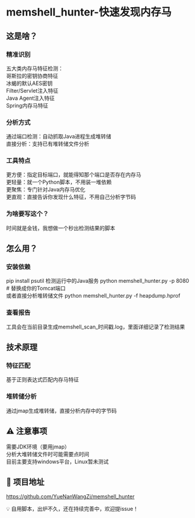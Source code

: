 # memshell_hunter-快速发现内存马

##  这是啥？
###  精准识别
五大类内存马特征检测：  
哥斯拉的密钥协商特征  
冰蝎的默认AES密钥  
Filter/Servlet注入特征  
Java Agent注入特征  
Spring内存马特征  
###  分析方式
​​通过端口检测​​：自动抓取Java进程生成堆转储  
​​直接分析​​：支持已有堆转储文件分析    

### 工具特点
​​更方便：指定目标端口，就能得知那个端口是否存在内存马  
​​更轻量​​：就一个Python脚本，不用装一堆依赖  
​​更聚焦​​：专门针对Java内存马优化  
​​更直观​​：直接告诉你发现什么特征，不用自己分析字节码  

###  为啥要写这个？
时间就是金钱，我想做一个秒出检测结果的脚本  

##  怎么用？
### 安装依赖
pip install psutil
检测运行中的Java服务
python memshell_hunter.py -p 8080  # 替换成你的Tomcat端口  
或者直接分析堆转储文件
python memshell_hunter.py -f heapdump.hprof
### 查看报告
工具会在当前目录生成memshell_scan_时间戳.log，里面详细记录了检测结果

##  技术原理
###  特征匹配
基于正则表达式匹配内存马特征

###  堆转储分析
通过jmap生成堆转储，直接分析内存中的字节码

## ⚠️ 注意事项
需要JDK环境（要用jmap）  
分析大堆转储文件时可能需要点时间  
目前主要支持windows平台，Linux暂未测试  

## 🔗 项目地址
https://github.com/YueNanWangZi/memshell_hunter

💡 ​自用脚本，出炉不久，还在持续完善中，欢迎提issue！

